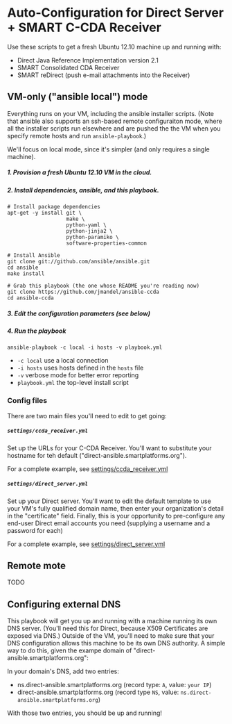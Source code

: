 # Auto-Configuration for Direct Server + SMART C-CDA Receiver

Use these scripts to get a fresh Ubuntu 12.10 machine up and running with:
 * Direct Java Reference Implementation version 2.1
 * SMART Consolidated CDA Receiver
 * SMART reDirect (push e-mail attachments into the Receiver)

##  VM-only ("ansible local")  mode

Everything runs on your VM, including the ansible installer scripts. (Note that
ansible also supports an ssh-based remote configuraiton mode, where all the
installer scripts run elsewhere and are pushed the the VM when you specify 
remote hosts and run `ansible-playbook`.)

We'll focus on local mode, since it's simpler (and only requires a single machine).


##### 1. Provision a fresh Ubuntu 12.10 VM in the cloud.
##### 2.  Install dependencies, ansible, and this playbook.

```
# Install package dependencies
apt-get -y install git \
                   make \
                   python-yaml \
                   python-jinja2 \
                   python-paramiko \
                   software-properties-common

# Install Ansible
git clone git://github.com/ansible/ansible.git
cd ansible
make install

# Grab this playbook (the one whose README you're reading now)
git clone https://github.com/jmandel/ansible-ccda 
cd ansible-ccda
```
##### 3.  Edit the configuration parameters (see below)
##### 4.  Run the playbook
```
ansible-playbook -c local -i hosts -v playbook.yml
```

* `-c local`         use a local connection
* `-i hosts`         uses hosts defined in the `hosts` file
* `-v`               verbose mode for better error reporting
* `playbook.yml`     the top-level install script

### Config files
There are two main files you'll need to edit to get going:

#####  `settings/ccda_receiver.yml`

Set up the URLs for your C-CDA Receiver.  You'll want to substitute your
hostname for teh default ("direct-ansible.smartplatforms.org").

For a complete example, see [settings/ccda_receiver.yml](settings/ccda_receiver.yml)

#####  `settings/direct_server.yml`

Set up your Direct server.  You'll want to edit the default template to use
your VM's fully qualified domain name, then enter your organization's detail in
the "certificate" field.  Finally, this is your opportunity to pre-configure
any end-user Direct email accounts you need (supplying a username and a
password for each)

For a complete example, see [settings/direct_server.yml](settings/direct_server.yml)

##  Remote mote
TODO


## Configuring external DNS

This playbook will get you up and running with a machine running its own DNS
server.  (You'll need this for Direct, because X509 Certificates are exposed
via DNS.)  Outside of the VM, you'll need to make sure that your DNS configuration
allows this machine to be its own DNS authority. A simple way to do this, 
given the exampe domain of "direct-ansible.smartplatforms.org":

In your domain's DNS, add two entries:

 * ns.direct-ansible.smartplatforms.org (record type: `A`, value: `your IP`)
 * direct-ansible.smartplatforms.org (record type `NS`, value: `ns.direct-ansible.smartplatforms.org`)

With those two entries, you should be up and running!

